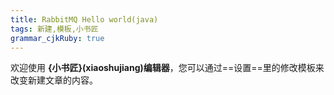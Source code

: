 ```yaml
---
title: RabbitMQ Hello world(java)
tags: 新建,模板,小书匠
grammar_cjkRuby: true
---
```



欢迎使用 **{小书匠}(xiaoshujiang)编辑器**，您可以通过==设置==里的修改模板来改变新建文章的内容。